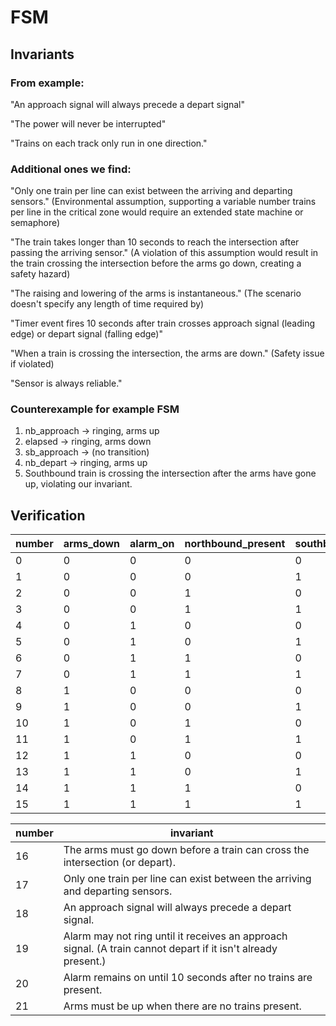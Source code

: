 # FSM

## Invariants

### From example:
"An approach signal will always precede a depart signal"

"The power will never be interrupted"

"Trains on each track only run in one direction."

### Additional ones we find:
"Only one train per line can exist between the arriving and departing sensors." (Environmental assumption, supporting a variable number trains per line in the critical zone would require an extended state machine or semaphore)

"The train takes longer than 10 seconds to reach the intersection after passing the arriving sensor." (A violation of this assumption would result in the train crossing the intersection before the arms go down, creating a safety hazard)

"The raising and lowering of the arms is instantaneous." (The scenario doesn't specify any length of time required by)

"Timer event fires 10 seconds after train crosses approach signal (leading edge) or depart signal (falling edge)"

"When a train is crossing the intersection, the arms are down." (Safety issue if violated)

"Sensor is always reliable."

### Counterexample for example FSM
1. nb_approach -> ringing, arms up
2. elapsed -> ringing, arms down
3. sb_approach -> (no transition)
4. nb_depart -> ringing, arms up
5. Southbound train is crossing the intersection after the arms have gone up, violating our invariant.

## Verification

| number | arms_down | alarm_on | northbound_present | southbound_present | north_approach | south_approach | north_depart | south_depart | ringing | safety_hazard |
|--------|-----------|----------|--------------------|--------------------|----------------|----------------|--------------|--------------|---------|---------------|
| 0      | 0         | 0        | 0                  | 0                  | 6              | 5              | 18           | 18           | 19      | -             |
| 1      | 0         | 0        | 0                  | 1                  | -              | -              | -            | -            | -       | 20            |
| 2      | 0         | 0        | 1                  | 0                  | -              | -              | -            | -            | -       | 20            |
| 3      | 0         | 0        | 1                  | 1                  | -              | -              | -            | -            | -       | 20            |
| 4      | 0         | 1        | 0                  | 0                  | 6              | 5              | 18           | 18           | 0       | -             |
| 5      | 0         | 1        | 0                  | 1                  | 7              | 17             | 18           | 16           | 13      | -             |
| 6      | 0         | 1        | 1                  | 0                  | 17             | 7              | 16           | 18           | 14      | -             |
| 7      | 0         | 1        | 1                  | 1                  | 17             | 17             | 16           | 16           | 15      | -             |
| 8      | 1         | 0        | 0                  | 0                  | -              | -              | -            | -            | -       | 21            |
| 9      | 1         | 0        | 0                  | 1                  | -              | -              | -            | -            | -       | 20            |
| 10     | 1         | 0        | 1                  | 0                  | -              | -              | -            | -            | -       | 20            |
| 11     | 1         | 0        | 1                  | 1                  | -              | -              | -            | -            | -       | 20            |
| 12     | 1         | 1        | 0                  | 0                  | -              | -              | -            | -            | -       | 21            |
| 13     | 1         | 1        | 0                  | 1                  | 15             | 17             | 18           | 4            | 13      | -             |
| 14     | 1         | 1        | 1                  | 0                  | 17             | 15             | 4            | 18           | 14      | -             |
| 15     | 1         | 1        | 1                  | 1                  | 17             | 17             | 13           | 14           | 15      | -             |

| number | invariant |
|--------|-----------|
| 16     | The arms must go down before a train can cross the intersection (or depart). |
| 17     | Only one train per line can exist between the arriving and departing sensors. |
| 18     | An approach signal will always precede a depart signal. |
| 19     | Alarm may not ring until it receives an approach signal. (A train cannot depart if it isn't already present.) |
| 20     | Alarm remains on until 10 seconds after no trains are present. |
| 21     | Arms must be up when there are no trains present. |

